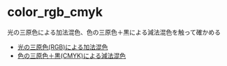 # color_rgb_cmyk
光の三原色による加法混色、色の三原色＋黒による減法混色を触って確かめる

- [光の三原色(RGB)による加法混色](https://nodai2hitc.github.io/color_rgb_cmyk/color_rgb.html)
- [色の三原色＋黒(CMYK)による減法混色](https://nodai2hitc.github.io/color_rgb_cmyk/color_cmyk.html)
